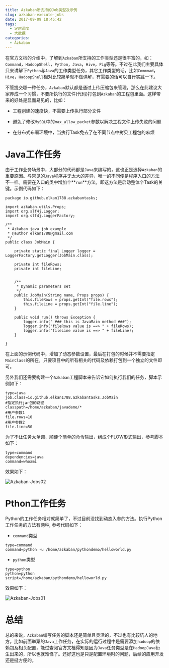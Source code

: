 ```yaml
---
title: Azkaban所支持的Job类型及示例
slug: azkaban-execute-jobs
date: 2017-09-09 18:45:42
tags:
  - 定时调度
  - 大数据
categories:
  - Azkaban
---
```



在官方文档的介绍中，了解到`Azkaban`所支持的工作类型还是很丰富的，如：`Command`，`HadoopShell`，`Python`，`Java`，`Hive`，`Pig`等等。不过在此我们主要具体只来讲解下`Python`与`Java`的工作类型任务，其它工作类型的话，比如`Commnad`，`Hive`，`HadoopShell`相对比较简单就不做详解，有需要的话可以自行实践一下。

不管提交哪一种任务，`Azkaban`默认都是通过上传压缩包来管理，那么在此建议大家养成一个习惯，不要所执行的文件(代码)打包到`Azkaban`的工程包里面。这样带来的好处是显而易见的，比如：

- 工程创建的速度快，不需要上传执行部分文件

- 避免了修改`MySQL`中的`max_allow_packet`参数以解决工程文件上传失败的问题

- 在分布式布署环境中，当执行Task免去了在不同节点中拷贝工程包的麻烦


<!--more-->

# Java工作任务

由于工作业务场景中，大部分的代码都是`Java`来编写的，这也正是选择`Azkaban`的重要原因。与常见的`Java`程序并无太大的差异，唯一的不同便是程序入口的方法不一样。需要在入口的类中增加个**`run`**方法，即这方法是启动整体个Task的关键。示例代码如下：

```
package io.github.elkan1788.azkabantasks;

import azkaban.utils.Props;
import org.slf4j.Logger;
import org.slf4j.LoggerFactory;

/**
 * Azkaban java job example
 * @author elkan1788@gmail.com
 */
public class JobMain {

    private static final Logger logger = LoggerFactory.getLogger(JobMain.class);

    private int fileRows;
    private int fileLine;


    /**
     * Dynamic parameters set
     */
    public JobMain(String name, Props props) {
        this.fileRows = props.getInt("file.rows");
        this.fileLine = props.getInt("file.line");
    }

    public void run() throws Exception {
        logger.info(" ### this is JavaMain method ###");
        logger.info("fileRows value is ==> " + fileRows);
        logger.info("fileLine value is ==> " + fileLine);
    }

}
```

在上面的示例代码中，增加了动态参数设置，最后在打包的时候并不需要指定`MainClass`的所在，只要项目中的所有相关的代码及依赖打包到一个独立的文件即可。

另外我们还需要构建一个`Azkaban`工程脚本来告诉它如何执行我们的任务，脚本示例如下：

```
type=java
job.class=io.github.elkan1788.azkabantasks.JobMain
#指定执行jar包的路径
classpath=/home/azkaban/javademo/*
#用户参数1
file.rows=10
#用户参数2
file.line=50
```

为了不让任务太单调，顺便个简单的命令输出，组成个FLOW形式输出，参考脚本如下：

```
type=command
dependencies=java
command=whoami
```

效果如下：

![Azkaban-Jobs02](http://myblog.lisenhui.cn/azkaban-jobs-02.png-alias)

# Pthon工作任务

Python的工作任务相对就简单了，不过目前没找到动态入参的方法。执行Python工作任务的方法有两种, 参考代码如下：

- `command`类型

```
type=command
command=python -u /home/azkaban/pythondemo/helloworld.py
```

- `python`类型

```
type=python
python=python
script=/home/azkaban/pythondemo/helloworld.py
```

效果如下：

![Azkaban-Jobs01](http://myblog.lisenhui.cn/azkaban-jobs-01.png-alias)

# 总结

总的来说，`Azkaban`编写任务的脚本还是简单且灵活的，不过也有比较坑人的地方。比如前面举粟的`Java`工作任务，在实际的运行过程中是需要添加`hadoop`的依赖包及相关配置，能过查阅官方文档得知是因为`Java`任务类型是在`HadoopJava`衍生出来的，所以也就难怪了。还好这也是只是配置环境时的问题，后续的应用开发还是挺方便的。





